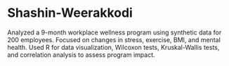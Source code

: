 # Shashin-Weerakkodi
Analyzed a 9-month workplace wellness program using synthetic data for 200 employees. Focused on changes in stress, exercise, BMI, and mental health. Used R for data visualization, Wilcoxon tests, Kruskal-Wallis tests, and correlation analysis to assess program impact.
